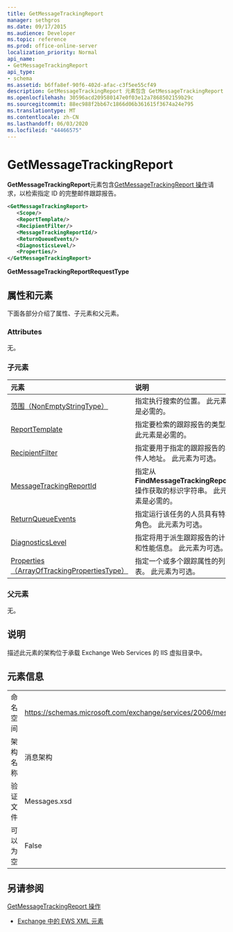 ```yaml
---
title: GetMessageTrackingReport
manager: sethgros
ms.date: 09/17/2015
ms.audience: Developer
ms.topic: reference
ms.prod: office-online-server
localization_priority: Normal
api_name:
- GetMessageTrackingReport
api_type:
- schema
ms.assetid: b6ffa8ef-90f6-402d-afac-c3f5ee55cf49
description: GetMessageTrackingReport 元素包含 GetMessageTrackingReport 操作请求，以检索指定 ID 的完整邮件跟踪报告。
ms.openlocfilehash: 30596acd209580147e0f03e12a7868502159b29c
ms.sourcegitcommit: 88ec988f2bb67c1866d06b361615f3674a24e795
ms.translationtype: MT
ms.contentlocale: zh-CN
ms.lasthandoff: 06/03/2020
ms.locfileid: "44466575"
---
```

# <a name="getmessagetrackingreport"></a>GetMessageTrackingReport

**GetMessageTrackingReport**元素包含[GetMessageTrackingReport 操作](getmessagetrackingreport-operation.md)请求，以检索指定 ID 的完整邮件跟踪报告。 
  
```XML
<GetMessageTrackingReport>
   <Scope/>
   <ReportTemplate/>
   <RecipientFilter/>
   <MessageTrackingReportId/>
   <ReturnQueueEvents/>
   <DiagnosticsLevel/>
   <Properties/>
</GetMessageTrackingReport>
```

 **GetMessageTrackingReportRequestType**
## <a name="attributes-and-elements"></a>属性和元素

下面各部分介绍了属性、子元素和父元素。
  
### <a name="attributes"></a>Attributes

无。
  
### <a name="child-elements"></a>子元素

|**元素**|**说明**|
|:-----|:-----|
|[范围（NonEmptyStringType）](scope-nonemptystringtype.md) <br/> |指定执行搜索的位置。 此元素是必需的。  <br/> |
|[ReportTemplate](reporttemplate.md) <br/> |指定要检索的跟踪报告的类型。 此元素是必需的。  <br/> |
|[RecipientFilter](recipientfilter.md) <br/> |指定要用于指定的跟踪报告的收件人地址。 此元素为可选。  <br/> |
|[MessageTrackingReportId](messagetrackingreportid.md) <br/> |指定从**FindMessageTrackingReport**操作获取的标识字符串。 此元素是必需的。  <br/> |
|[ReturnQueueEvents](returnqueueevents.md) <br/> |指定运行该任务的人员具有特权角色。 此元素为可选。  <br/> |
|[DiagnosticsLevel](diagnosticslevel.md) <br/> |指定将用于派生跟踪报告的计时和性能信息。 此元素为可选。  <br/> |
|[Properties （ArrayOfTrackingPropertiesType）](properties-arrayoftrackingpropertiestype.md) <br/> |指定一个或多个跟踪属性的列表。 此元素为可选。  <br/> |
   
### <a name="parent-elements"></a>父元素

无。
  
## <a name="remarks"></a>说明

描述此元素的架构位于承载 Exchange Web Services 的 IIS 虚拟目录中。
  
## <a name="element-information"></a>元素信息

|||
|:-----|:-----|
|命名空间  <br/> |https://schemas.microsoft.com/exchange/services/2006/messages  <br/> |
|架构名称  <br/> |消息架构  <br/> |
|验证文件  <br/> |Messages.xsd  <br/> |
|可以为空  <br/> |False  <br/> |
   
## <a name="see-also"></a>另请参阅



[GetMessageTrackingReport 操作](getmessagetrackingreport-operation.md)


- [Exchange 中的 EWS XML 元素](ews-xml-elements-in-exchange.md)

